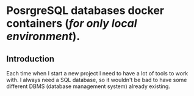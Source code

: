 # PosrgreSQL databases docker containers (_for only local environment_).

## Introduction

Each time when I start a new project I need to have a lot of tools to work with. I always need a SQL database, so it 
wouldn't be bad to have some different DBMS (database management system) already existing.

